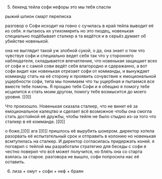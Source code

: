 

5. бекенд тейла софи нефоры это мы тебя спасли



рыжий шпион смарт переписка

разговор о Софи исходит на говно с сучилась в край тейла выводит её из себя. я пытаюсь их утихомирить но это пиздец, новенькая специально подёбывает сталкер а та ведётся и в серьёз думает об убийстве новенькой.

она не выглядит такой уж злобной сукой, о да, она знает о том что чувствуе софи и специально ведет себя так что у стороннего наблюдателя, складывается впечатление, что новенькая защищает всех от софи и с самой сови ведёт себя влагородно и сдеражанно, а вот софи видит как новенькая отрезает софи от комманды, и вынуждает комманду стать на её сторону и проявить сочувствие к емоциональной ущербности софи, типа мы понимаем что ты ущербная и пытаемся все вместе тебе помочь. Я прощаю тебя Софи и я обещаю я помогу тебе исцилится и стать моим другом, помогу тебе возмысится до моего уровня. [[0]]

Что произошло. Новенькая сказала сталкер, что не винит её за емоциональное калецтво и сделает всё возможное чтобы она смогла стать достойной её дружбы, чтобы тейле не было стыдно из-за того что сталкер в её комманде. [[0]]

о боже,[[0]]
ага [[0]] пришлось её вырубить шокером.
директор хотела разорвать её испытательный срок и отправить в колонию но новенькая всмтупилась на сталкер. И директор согласилась придержать коней. 
я поговрил с тейлой мы разработали стратегию для беседы с софи я честно поверил что всё может получится, но блять она со старта взялась за старое.
разговора не вышло, софи попросила нас её оставить. 



6. лиза + омут + софи + неф + браян

